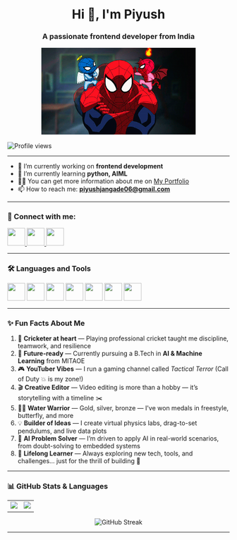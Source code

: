 <h1 align="center">Hi 👋, I'm Piyush</h1>
<h3 align="center">A passionate frontend developer from India</h3>

<p align="center">
  <img src="https://github.com/Piyush-ouch/Piyush-ouch/blob/main/spidy.gif?raw=true" width="350" alt="Spidy GIF"/>
</p>

<p align="left">
  <img src="https://visitor-badge.laobi.icu/badge?page_id=Piyush-ouch.Piyush-ouch" alt="Profile views"/>
</p>

---

- 🔭 I’m currently working on **frontend development**
- 🌱 I’m currently learning **python, AIML**
- 👨‍💻 You can get more information about me on [My Portfolio](https://piyush-ouch.github.io/portfolio1/)
- 📫 How to reach me: **piyushjangade06@gmail.com**

---

### 🔗 Connect with me:

<p align="left">
  <a href="[https://www.linkedin.com/in/your-username/](https://www.linkedin.com/in/piyush-jangade-b30b80331/)" target="_blank">
    <img src="https://cdn.jsdelivr.net/gh/devicons/devicon/icons/linkedin/linkedin-original.svg" width="40" height="40"/>
  </a>
  <a href="https://www.instagram.com/your-username/" target="_blank">
    <img src="https://img.icons8.com/fluency/48/instagram-new.png" width="40" height="40"/>
  </a>
  <a href="https://www.youtube.com/@your-channel" target="_blank">
    <img src="https://img.icons8.com/color/48/youtube-play.png" width="40" height="40"/>
  </a>
</p>


---

### 🛠️ Languages and Tools

<p align="left">
  <img src="https://cdn.jsdelivr.net/gh/devicons/devicon/icons/c/c-original.svg" width="40" height="40"/>
  <img src="https://cdn.jsdelivr.net/gh/devicons/devicon/icons/css3/css3-original.svg" width="40" height="40"/>
  <img src="https://cdn.jsdelivr.net/gh/devicons/devicon/icons/figma/figma-original.svg" width="40" height="40"/>
  <img src="https://cdn.jsdelivr.net/gh/devicons/devicon/icons/git/git-original.svg" width="40" height="40"/>
  <img src="https://cdn.jsdelivr.net/gh/devicons/devicon/icons/html5/html5-original.svg" width="40" height="40"/>
  <img src="https://cdn.jsdelivr.net/gh/devicons/devicon/icons/javascript/javascript-original.svg" width="40" height="40"/>
  <img src="https://cdn.jsdelivr.net/gh/devicons/devicon/icons/python/python-original.svg" width="40" height="40"/>
</p>

---

### ✨ Fun Facts About Me

1. 🏏 **Cricketer at heart** — Playing professional cricket taught me discipline, teamwork, and resilience  
2. 🤖 **Future-ready** — Currently pursuing a B.Tech in **AI & Machine Learning** from MITAOE  
3. 🎮 **YouTuber Vibes** — I run a gaming channel called *Tactical Terror* (Call of Duty 💥 is my zone!)  
4. 🎬 **Creative Editor** — Video editing is more than a hobby — it’s storytelling with a timeline ✂️  
5. 🏊‍♂️ **Water Warrior** — Gold, silver, bronze — I've won medals in freestyle, butterfly, and more  
6. 💡 **Builder of Ideas** — I create virtual physics labs, drag-to-set pendulums, and live data plots  
7. 🧠 **AI Problem Solver** — I’m driven to apply AI in real-world scenarios, from doubt-solving to embedded systems  
8. 🌌 **Lifelong Learner** — Always exploring new tech, tools, and challenges... just for the thrill of building 🚀  

---

### 📊 GitHub Stats & Languages

<table>
  <tr>
    <td><img src="https://github-readme-stats.vercel.app/api/top-langs/?username=Piyush-ouch&layout=compact&theme=tokyonight" /></td>
    <td><img src="https://github-readme-stats.vercel.app/api?username=Piyush-ouch&show_icons=true&theme=tokyonight" /></td>
  </tr>
</table>

<p align="center">
  <img src="https://streak-stats.demolab.com?user=Piyush-ouch&theme=tokyonight" alt="GitHub Streak" />
</p>

---

